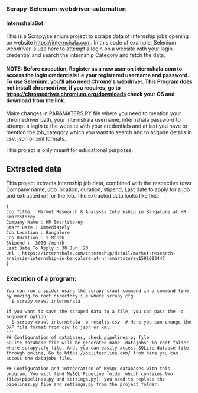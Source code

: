 ### Scrapy-Selenium-webdriver-automation

#### InternshalaBot
This is a Scrapy/selenium project to scrape data of internship jobs opening on website https://internshala.com. In this code of example, Selenium webdriver is use here to attempt a login on a website with your login credential and search the internship Category and fetch the data.

#### NOTE: Before execution, Register as a new user on internshala.com to access the login credentials i.e your registered username and password. To use Selenium, you'll also need Chrome's webdriver. This Program does not install chromedriver, if you requires, go to https://chromedriver.chromium.org/downloads check your OS and download from the link.

Make changes in PARAMATERS.PY file where you need to mention your chromedriver path, your internshala username, internshala password to attempt a login to the website with your credentials and at last you have to mention the job_category which you want to search and to acquire details in csv, json or xml formats.

This project is only meant for educational purposes.

## Extracted data
This project extracts Internship job data, combined with the respective rows Company name, Job location, duration, stipend, Last date to apply for a job and extracted url for the job. The extracted data looks like this:
```
{
Job Title : Market Research & Analysis Internship in Bangalore at HR Smartstorey
Company Name : HR Smartstorey
Start Date : Immediately
Job Location : Bangalore
Job Duration : 3 Month
Stipend :  3000 /month
Last Date To Apply : 30 Jun' 20
Url : https://internshala.com/internship/detail/market-research-analysis-internship-in-bangalore-at-hr-smartstorey1591093447 
}
```
### Execution of a program:
```
You can run a spider using the scrapy crawl command in a command line by moving to root directory i.e where scrapy.cfg
  $ scrapy crawl internshala
  
If you want to save the scraped data to a file, you can pass the -o argument option:
  $ scrapy crawl internshala -o results.csv  # Here you can change the O/P file format from csv to json or xml.
'''
## Configuration of databases, check pipelines.py file
SQLite database file will be generated name 'datajobs' in root folder where scrapy.cfg file. And, you can easily access SQLite databse file through online, Go to https://sqliteonline.com/ from here you can access the datajobs file.

## Configuration and integeration of MySQL databases with this program. You will find MySQL Pipeline folder which contains two files(pipelines.py and settings.py), you need to replace the pipelines.py file and settings.py from the project folder.
